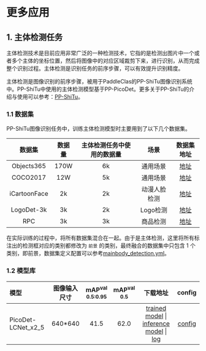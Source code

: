 # 更多应用


## 1. 主体检测任务

主体检测技术是目前应用非常广泛的一种检测技术，它指的是检测出图片中一个或者多个主体的坐标位置，然后将图像中的对应区域裁剪下来，进行识别，从而完成整个识别过程。主体检测是识别任务的前序步骤，可以有效提升识别精度。

主体检测是图像识别的前序步骤，被用于PaddleClas的PP-ShiTu图像识别系统中。PP-ShiTu中使用的主体检测模型基于PP-PicoDet。更多关于PP-ShiTu的介绍与使用可以参考：[PP-ShiTu](https://github.com/PaddlePaddle/PaddleClas)。


### 1.1 数据集

PP-ShiTu图像识别任务中，训练主体检测模型时主要用到了以下几个数据集。

| 数据集       | 数据量   | 主体检测任务中使用的数据量   | 场景  | 数据集地址 |
| :------------:  | :-------------: | :-------: | :-------: | :--------: |
| Objects365 | 170W | 6k | 通用场景 | [地址](https://www.objects365.org/overview.html) |
| COCO2017 | 12W | 5k  | 通用场景 | [地址](https://cocodataset.org/) |
| iCartoonFace | 2k | 2k | 动漫人脸检测 | [地址](https://github.com/luxiangju-PersonAI/iCartoonFace) |
| LogoDet-3k | 3k | 2k | Logo检测 | [地址](https://github.com/Wangjing1551/LogoDet-3K-Dataset) |
| RPC | 3k | 3k  | 商品检测 | [地址](https://rpc-dataset.github.io/) |

在实际训练的过程中，将所有数据集混合在一起。由于是主体检测，这里将所有标注出的检测框对应的类别都修改为 `前景` 的类别，最终融合的数据集中只包含 1 个类别，即前景，数据集定义配置可以参考[mainbody_detection.yml](./mainbody_detection.yml)。


### 1.2 模型库

| 模型     | 图像输入尺寸 | mAP<sup>val<br>0.5:0.95 | mAP<sup>val<br>0.5 |  下载地址  | config |
| :-------- | :--------: | :---------------------: | :----------------: | :----------------: | :---------------: |
| PicoDet-LCNet_x2_5 |  640*640   |          41.5   |    62.0     | [trained model](https://paddledet.bj.bcebos.com/models/picodet_lcnet_x2_5_640_mainbody.pdparams) &#124; [inference model](https://paddledet.bj.bcebos.com/models/picodet_lcnet_x2_5_640_mainbody_infer.tar) &#124; [log](https://paddledet.bj.bcebos.com/logs/train_picodet_lcnet_x2_5_640_mainbody.log) | [config](./picodet_lcnet_2_5x_640_mainbody.yml) |

